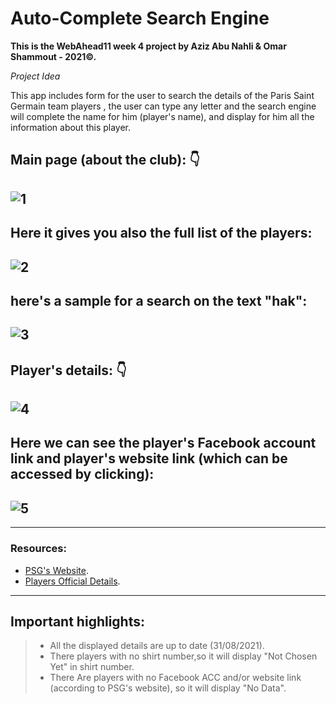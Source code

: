 # Auto-Complete Search Engine  
**This is the WebAhead11 week 4 project by Aziz Abu Nahli & Omar Shammout - 2021©.**

*Project Idea* 

This app includes form for the user to search the details of the Paris Saint Germain team players ,
the user can type any letter and the search engine will complete the name for him (player's name), and display for him all the information about this player.

Main page (about the club):
:point_down:
---
![1]()
---
Here it gives you also the full list of the players:
---
![2]()
---
here's a sample for a search on the text "hak":
---
![3]()
---
Player's details:
:point_down:
---
![4]()
---
Here we can see the player's Facebook account link and player's website link (which can be accessed by clicking):
---
![5]()
---
---
### Resources:
- [PSG's Website](https://en.psg.fr/).
- [Players Official Details](https://en.psg.fr/teams/first-team/squad).
---
## Important highlights: 
> - All the displayed details are up to date (31/08/2021).
> - There players with no shirt number,so it will display "Not Chosen Yet" in shirt number.
> - There Are players with no Facebook ACC and/or website link (according to PSG's website), so it will display "No Data". 
